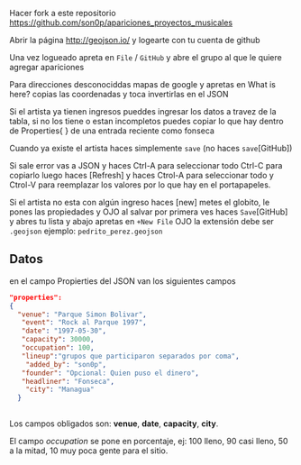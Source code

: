 Hacer fork a este repositorio https://github.com/son0p/apariciones_proyectos_musicales

Abrir la página http://geojson.io/ y logearte con tu cuenta de github

Una vez logueado apreta en ```File``` / ```GitHub``` y abre el grupo al que le quiere agregar apariciones


Para direcciones desconociddas mapas de google y apretas en What is here? copias las coordenadas  y toca invertirlas en el JSON

Si el artista ya tienen ingresos pueddes ingresar los datos a travez de la tabla, si no los tiene o estan incompletos puedes copiar lo que hay dentro de Properties{ } de una entrada reciente como fonseca

Cuando ya existe el artista haces simplemente ```save```  (no haces ```save```[GitHub])

Si sale error vas a JSON y haces Ctrl-A para seleccionar todo Ctrl-C para copiarlo luego haces [Refresh] y haces Ctrol-A para seleccionar todo y Ctrol-V para reemplazar los valores por lo que hay en el portapapeles.

Si el artista no esta con algún ingreso haces [new]  metes el globito, le pones las propiedades y OJO al salvar por primera ves 
haces ```Save```[GitHub] y abres tu lista y abajo apretas en ```+New File```  OJO la extensión debe ser ```.geojson```  ejemplo: ```pedrito_perez.geojson```

## Datos 
en el campo Propierties del JSON van los siguientes campos

```json
"properties":
{
  "venue": "Parque Simon Bolivar",
   "event": "Rock al Parque 1997",
   "date": "1997-05-30",
   "capacity": 30000,
   "occupation": 100,
   "lineup":"grupos que participaron separados por coma",
    "added_by": "son0p",
   "founder": "Opcional: Quien puso el dinero",
   "headliner": "Fonseca",
    "city": "Managua"
  } 
  
  ```
  Los campos obligados son: **venue**, **date**, **capacity**, **city**.
  
  El campo _occupation_ se pone en porcentaje, ej: 100 lleno, 90 casi lleno, 50 a la mitad, 10 muy poca gente para el sitio.
